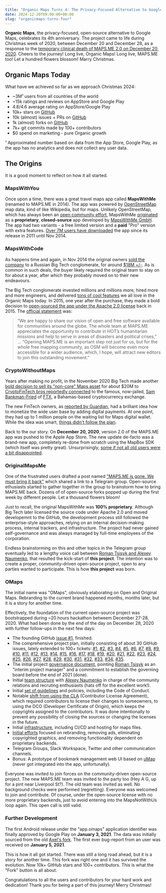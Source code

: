 ```yaml
---
title: "Organic Maps Turns 4: The Privacy-Focused Alternative to Google Maps"
date: 2024-12-20T09:00:00+00:00
slug: "organicmaps-turns-four"
---
```


**Organic Maps**, the privacy-focused, open-source alternative to Google Maps, celebrates its 4th anniversary. The project came to life during Christmas week of 2020, between December 20 and December 28, as a response to the [temporary clinical death of MAPS.ME 2.0 on December 20, 2020](https://telegra.ph/What-happened-to-the-old-MAPSME-12-20). Cheers to the journey! Long live, Organic Maps! Long live, MAPS.ME too! Let a hundred flowers blossom! Marry Christmas.

## Organic Maps Today

What have we achieved so far as we approach Christmas 2024:

- ~3M¹ users from all countries of the world
- ~15k ratings and reviews on AppStore and Google Play
- 4.8/4.6 average rating on AppStore/Google Play
- 10k+ stars on [GitHub](https://github.com/organicmaps/organicmaps)
- 10k (almost) issues + PRs on [GitHub](https://github.com/organicmaps/organicmaps)
- 1k (almost) forks on [GitHub](https://github.com/organicmaps/organicmaps)
- 7k+ git commits made by 100+ contributors
- $0 spend on marketing - pure Organic growth

¹ Approximated number based on data from the App Store, Google Play, as the app has no analytics and does not collect any user data.

## The Origins

It is a good moment to reflect on how it all started.

### MapsWithYou

Once upon a time, there was a great travel maps app called **MapsWithMe** (renamed to MAPS.ME in 2014). The app was powered by [OpenStreetMap](https://wiki.openstreetmap.org/wiki/About_OpenStreetMap) map data, kind of like Wikipedia, but for maps. Unlikely OpenStreetMap, which has always been an [open community effort](https://wiki.openstreetmap.org/wiki/About_OpenStreetMap), MapsWithMe [originated](https://wiki.openstreetmap.org/wiki/MAPS.ME/History) as a **proprietary**, **closed-source** app developed by [MapsWithMe GmbH](https://zh.chregister.ch/cr-portal/auszug/auszug.xhtml?uid=CHE-208.496.491). The app had two variants - a free limited version and a **paid** "Pro" version with extra features. [Over 7M users have downloaded](https://vk.company/en/press/releases/9209/) the app since its release in 2011 until Nov 2014.

### MapsWithCode

As happens time and again, in Nov 2014 the original owners [sold the company](https://www-rbc-ru.translate.goog/rbcfreenews/5464b2eacbb20ff538342f8f?_x_tr_sl=ru&_x_tr_tl=en&_x_tr_hl=en-US) to a Russian Big Tech conglomerate, for around [$18M +/-](https://vk.company/en/investors/info/10761/). As is common in such deals, the buyer likely required the original team to stay on for about a year, after which they probably moved on to their new endeavours.

The Big Tech conglomerate invested millions and millions more, hired more and more engineers, and delivered [tons of cool features](https://vk.company/en/press/releases/10100/) we all love in the Organic Maps today. In 2015, one year after the purchase, they made a bold decision to [open-sourced the app under the Apache 2.0 license](https://www.businesswire.com/news/home/20150930005526/en/MAPS.ME-Goes-Open-Source) back in 2015. The [official statement](https://www.businesswire.com/news/home/20150930005526/en/MAPS.ME-Goes-Open-Source) was:

> “We are happy to share our vision of open and free software available for communities around the globe. The whole team at MAPS.ME appreciates the opportunity to contribute in HOT’s humanitarian missions and help to serve in areas of disasters and political crises,” ... “Opening MAPS.ME is an important step not just for us, but for the whole free mapping community, as OSM will become even more accessible for a wider audience, which, I hope, will attract new editors to join this outstanding movement.” 

### CryptoWithoutMaps

Years after making no profit, in the November 2020 Big Tech made another [bold decision to sell its "non-core" Maps asset](https://vk.company/en/investors/info/10761/) for about $20M to [CryptoFinTech bros reportedly connected](https://www.theguardian.com/technology/2023/mar/26/caught-in-the-ftx-storm-how-a-crypto-high-flyer-fell-to-earth) to the famous, now-jailed, [Sam Bankman-Fried](https://www.justice.gov/opa/pr/samuel-bankman-fried-sentenced-25-years-his-orchestration-multiple-fraudulent-schemes) of [FTX](https://en.wikipedia.org/wiki/Bankruptcy_of_FTX), a Bahamas-based cryptocurrency exchange.

The new FinTech owners, as [reported by Guardian](https://www.theguardian.com/technology/2023/mar/26/caught-in-the-ftx-storm-how-a-crypto-high-flyer-fell-to-earth), had a brilliant idea how to monetize the wide user base by adding digital payments. At one point, they had up to 1 million people on the waiting list for Maps digital wallet. While the idea was smart, [things didn't follow the plan](https://www.theguardian.com/technology/2023/mar/26/caught-in-the-ftx-storm-how-a-crypto-high-flyer-fell-to-earth).

Back to the our story. On **December 20, 2020**, version 2.0 of the MAPS.ME app was pushed to the Apple App Store. The new update de-facto was a brand-new app, completely re-done from scratch using the MapBox SDK (which itself was pretty great). Unsurprisingly, [some if not all old users were a bit disappointed](https://www.reddit.com/r/openstreetmap/comments/khsjqx/mapsme_seems_have_reached_its_end/).

### OriginalMapsMe

One of the frustrated users drafted a post named ["MAPS.ME is gone. We must bring it back"](https://telegra.ph/What-happened-to-the-old-MAPSME-12-20) which shared a link to a Telegram group. Open-source ethusiasts started to gather together in the group to brainstorm how to bring MAPS.ME back. Dozens of of open-source forks popped up during the first week by different people. Let a thousand flowers bloom!

Just to recall, the original MapsWithMe was **100% proprietary**. Although Big Tech later licensed the source code under Apache 2.0 and moved developemnt to the GitHub, the development process still followed the enterprise-style approaches, relying on an internal decision-making process, internal trackers, and infrastructure. The project had never gained self-governance and was always managed by full-time employees of the corporation.

Endless brainstorming on this and other topics in the Telegram group eventually led to a lengthy voice call between [Roman Tsisyk and Alexey Naumenko](https://github.com/organicmaps/community/wiki/Members), that resulted the kick-start of **this project**. The intention was to create a proper, community-driven open-source project, open to any parties wanted to participate. This is how **this project** was born.

### OMaps

The initial name was "OMaps", obviously elaborating on Open and Original Maps. Rebranding to the current brand happened months, months later, but it is a story for another time.

Effectively, the foundation of the current open-source project was bootstrapped during ~20 hours hackathon betweem December 27-28, 2020. What had been done by the end of the day on December 28, 2020 with further follow-ups in the next few days:

- The founding GitHub [issue #1](https://github.com/organicmaps/organicmaps/issues/1), finished.
- The comprehensive project plan, initially consisting of about 30 GitHub issues, lately extended to 100+ tickets:
   [#1](https://github.com/organicmaps/organicmaps/issues/1), 
   [#2](https://github.com/organicmaps/organicmaps/issues/2), 
   [#3](https://github.com/organicmaps/organicmaps/issues/3), 
   [#4](https://github.com/organicmaps/organicmaps/issues/4), 
   [#5](https://github.com/organicmaps/organicmaps/issues/5), 
   [#6](https://github.com/organicmaps/organicmaps/issues/6), 
   [#7](https://github.com/organicmaps/organicmaps/issues/7), 
   [#8](https://github.com/organicmaps/organicmaps/issues/8), 
   [#9](https://github.com/organicmaps/organicmaps/issues/9), 
   [#10](https://github.com/organicmaps/organicmaps/issues/10), 
   [#11](https://github.com/organicmaps/organicmaps/issues/11), 
   [#12](https://github.com/organicmaps/organicmaps/issues/12), 
   [#13](https://github.com/organicmaps/organicmaps/issues/13), 
   [#14](https://github.com/organicmaps/organicmaps/issues/14), 
   [#15](https://github.com/organicmaps/organicmaps/issues/15), 
   [#16](https://github.com/organicmaps/organicmaps/issues/16), 
   [#17](https://github.com/organicmaps/organicmaps/issues/17), 
   [#18](https://github.com/organicmaps/organicmaps/issues/18), 
   [#19](https://github.com/organicmaps/organicmaps/issues/19), 
   [#20](https://github.com/organicmaps/organicmaps/issues/20), 
   [#21](https://github.com/organicmaps/organicmaps/issues/21), 
   [#22](https://github.com/organicmaps/organicmaps/issues/22), 
   [#23](https://github.com/organicmaps/organicmaps/issues/23), 
   [#24](https://github.com/organicmaps/organicmaps/issues/24), 
   [#25](https://github.com/organicmaps/organicmaps/issues/25), 
   [#26](https://github.com/organicmaps/organicmaps/issues/26), 
   [#27](https://github.com/organicmaps/organicmaps/issues/27), 
   [#28](https://github.com/organicmaps/organicmaps/issues/28), 
   [#29](https://github.com/organicmaps/organicmaps/issues/29), 
   [#30](https://github.com/organicmaps/organicmaps/issues/30), 
   [#31](https://github.com/organicmaps/organicmaps/issues/31), 
   [#32](https://github.com/organicmaps/organicmaps/issues/32), 
   [#33](https://github.com/organicmaps/organicmaps/issues/33), 
   [#34](https://github.com/organicmaps/organicmaps/issues/34), 
   [#35](https://github.com/organicmaps/organicmaps/issues/35).
- The initial project [governance document](https://github.com/organicmaps/community/wiki/Governance), pointing [Roman Tsisyk](https://github.com/organicmaps/community/wiki/Member:Roman-Tsisyk) as an "interim project manager" and a commitment to establish the governing board before the end of 2021 (done).
- Initial [team structure](https://github.com/organicmaps/community/wiki/Members) with [Alexey Naumenko](https://github.com/ooprizrakoo) in charge of the community relations and recruting enthusiasts (hats off for the excellent work!).
- Initial [set of guidelines](https://github.com/organicmaps/community/wiki/Commit-Messages) and policies, including the Code of Conduct.
- Notable [shift from using the CLA](https://github.com/organicmaps/organicmaps/issues/5) (Contributor License Agreement), which required contributors to license their changes to someowners, to using the DCO (Developer Certificate of Origin), which keeps the copyrights assigned to the contributors. It was done intentionally to prevent any possibility of closing the sources or changing the licenses in the future.
- Initial [infrastructure](https://github.com/organicmaps/community/wiki/Infrastructure), including CI/CD and hosting for maps files.
- [Initial efforts](https://github.com/organicmaps/organicmaps/commits/master/?since=2020-12-25&until=2021-01-04) focused on rebranding, removing ads, eliminating copyrighted graphics, and removing functionality dependent on proprietary backends.
- Telegram Groups, Slack Workspace, Twitter and other communication channels.
- Bonus: A prototype of bookmark management web UI based on [uMap](https://umap-project.org/) (never got integrated into the app, unfortunally).

Everyone was invited to join forces on the community-driven open-source project.  The new MAPS.ME team was invited to the party too (Hey A G, up for a pint near Liverpool St?). The old team was invited as well. No background checks were performed (regretting). Everyone was welcomed to join and contribute. Of course, under the open-source license with no more proprietary backends, just to avoid entering into the MapsNotWithUs loop again. This open call is still valid.

### Further Development

The first Android release under the "app.omaps" application identifier was finally approved by Google Play on **January 3, 2021**. The data was initially sourced from the old [Axel's fork](https://gitlab.com/axet/omim/-/tree/master/tracking). The first ever bug-report from an user was received on  **January 5, 2021**.

This is how it all got started. There was still a long road ahead, but it is a story for another time. This fork was right one and it has survived the evolution. Now 10k+ GitHub stars and 100+ contributors. This is what the "Fork" button is all about.

Congratulations to all the users and contributors for your hard work and dedication! Thank you for being a part of this journey! Merry Christmas!